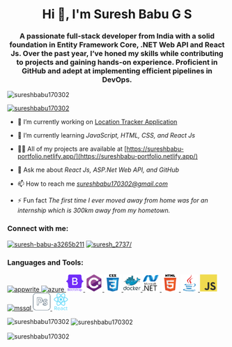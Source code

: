 <h1 align="center">Hi 👋, I'm Suresh Babu G S</h1>
<h3 align="center">A passionate full-stack developer from India with a solid foundation in Entity Framework Core, .NET Web API and React Js. Over the past year, I’ve honed my skills while contributing to projects and gaining hands-on experience. Proficient in GitHub and adept at implementing efficient pipelines in DevOps.</h3>

<p align="left"> <img src="https://komarev.com/ghpvc/?username=sureshbabu170302&label=Profile%20views&color=0e75b6&style=flat" alt="sureshbabu170302" /> </p>

<p align="left"> <a href="https://github.com/ryo-ma/github-profile-trophy"><img src="https://github-profile-trophy.vercel.app/?username=sureshbabu170302" alt="sureshbabu170302" /></a> </p>

- 🔭 I’m currently working on [Location Tracker Application](https://github.com/sureshbabu170302/Location-Tracker-Application.git)

- 🌱 I’m currently learning *JavaScript, HTML, CSS, and React Js*

- 👨‍💻 All of my projects are available at [https://sureshbabu-portfolio.netlify.app/](https://sureshbabu-portfolio.netlify.app/)

- 💬 Ask me about *React Js, ASP.Net Web API, and GitHub*

- 📫 How to reach me *sureshbabu170302@gmail.com*

- ⚡ Fun fact *The first time I ever moved away from home was for an internship which is 300km away from my hometown.*

<h3 align="left">Connect with me:</h3>
<p align="left">
<a href="https://linkedin.com/in/suresh-babu-a3265b211" target="blank"><img align="center" src="https://raw.githubusercontent.com/rahuldkjain/github-profile-readme-generator/master/src/images/icons/Social/linked-in-alt.svg" alt="suresh-babu-a3265b211" height="30" width="40" /></a>
<a href="https://instagram.com/_suresh_2737_/" target="blank"><img align="center" src="https://raw.githubusercontent.com/rahuldkjain/github-profile-readme-generator/master/src/images/icons/Social/instagram.svg" alt="suresh_2737/" height="30" width="40" /></a>
</p>

<h3 align="left">Languages and Tools:</h3>
<p align="left"> <a href="https://appwrite.io" target="_blank" rel="noreferrer"> <img src="https://www.vectorlogo.zone/logos/appwriteio/appwriteio-icon.svg" alt="appwrite" width="40" height="40"/> </a> <a href="https://azure.microsoft.com/en-in/" target="_blank" rel="noreferrer"> <img src="https://www.vectorlogo.zone/logos/microsoft_azure/microsoft_azure-icon.svg" alt="azure" width="40" height="40"/> </a> <a href="https://getbootstrap.com" target="_blank" rel="noreferrer"> <img src="https://raw.githubusercontent.com/devicons/devicon/master/icons/bootstrap/bootstrap-plain-wordmark.svg" alt="bootstrap" width="40" height="40"/> </a> <a href="https://www.w3schools.com/cs/" target="_blank" rel="noreferrer"> <img src="https://raw.githubusercontent.com/devicons/devicon/master/icons/csharp/csharp-original.svg" alt="csharp" width="40" height="40"/> </a> <a href="https://www.w3schools.com/css/" target="_blank" rel="noreferrer"> <img src="https://raw.githubusercontent.com/devicons/devicon/master/icons/css3/css3-original-wordmark.svg" alt="css3" width="40" height="40"/> </a> <a href="https://www.docker.com/" target="_blank" rel="noreferrer"> <img src="https://raw.githubusercontent.com/devicons/devicon/master/icons/docker/docker-original-wordmark.svg" alt="docker" width="40" height="40"/> </a> <a href="https://dotnet.microsoft.com/" target="_blank" rel="noreferrer"> <img src="https://raw.githubusercontent.com/devicons/devicon/master/icons/dot-net/dot-net-original-wordmark.svg" alt="dotnet" width="40" height="40"/> </a> <a href="https://www.w3.org/html/" target="_blank" rel="noreferrer"> <img src="https://raw.githubusercontent.com/devicons/devicon/master/icons/html5/html5-original-wordmark.svg" alt="html5" width="40" height="40"/> </a> <a href="https://www.java.com" target="_blank" rel="noreferrer"> <img src="https://raw.githubusercontent.com/devicons/devicon/master/icons/java/java-original.svg" alt="java" width="40" height="40"/> </a> <a href="https://developer.mozilla.org/en-US/docs/Web/JavaScript" target="_blank" rel="noreferrer"> <img src="https://raw.githubusercontent.com/devicons/devicon/master/icons/javascript/javascript-original.svg" alt="javascript" width="40" height="40"/> </a> <a href="https://www.microsoft.com/en-us/sql-server" target="_blank" rel="noreferrer"> <img src="https://www.svgrepo.com/show/303229/microsoft-sql-server-logo.svg" alt="mssql" width="40" height="40"/> </a> <a href="https://www.photoshop.com/en" target="_blank" rel="noreferrer"> <img src="https://raw.githubusercontent.com/devicons/devicon/master/icons/photoshop/photoshop-line.svg" alt="photoshop" width="40" height="40"/> </a> <a href="https://reactjs.org/" target="_blank" rel="noreferrer"> <img src="https://raw.githubusercontent.com/devicons/devicon/master/icons/react/react-original-wordmark.svg" alt="react" width="40" height="40"/> </a> </p>

<p><img align="left" src="https://github-readme-stats.vercel.app/api/top-langs?username=sureshbabu170302&show_icons=true&locale=en&layout=compact" alt="sureshbabu170302" /></p>

<p>&nbsp;<img align="center" src="https://github-readme-stats.vercel.app/api?username=sureshbabu170302&show_icons=true&locale=en" alt="sureshbabu170302" /></p>

<p><img align="center" src="https://github-readme-streak-stats.herokuapp.com/?user=sureshbabu170302&" alt="sureshbabu170302" /></p>
